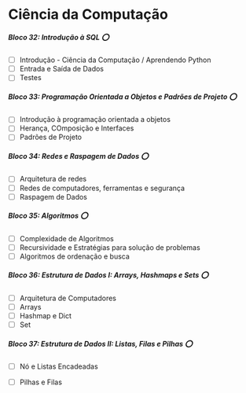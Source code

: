 # Ciência da Computação

##### Bloco 32: Introdução à SQL :o:
- [ ] Introdução - Ciência da Computação / Aprendendo Python
- [ ] Entrada e Saída de Dados
- [ ] Testes

##### Bloco 33: Programação Orientada a Objetos e Padrões de Projeto :o:
- [ ] Introdução à programação orientada a objetos
- [ ] Herança, COmposição e Interfaces
- [ ] Padrões de Projeto

##### Bloco 34: Redes e Raspagem de Dados :o:
- [ ] Arquitetura de redes
- [ ] Redes de computadores, ferramentas e segurança
- [ ] Raspagem de Dados

##### Bloco 35: Algoritmos :o:
- [ ] Complexidade de Algoritmos
- [ ] Recursividade e Estratégias para solução de problemas
- [ ] Algoritmos de ordenação e busca

##### Bloco 36: Estrutura de Dados I: Arrays, Hashmaps e Sets :o:
- [ ] Arquitetura de Computadores
- [ ] Arrays
- [ ] Hashmap e Dict
- [ ] Set

##### Bloco 37: Estrutura de Dados II: Listas, Filas e Pilhas :o:
- [ ] Nó e Listas Encadeadas
- [ ] Pilhas e Filas

